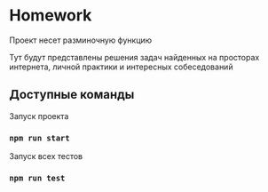 # Homework

Проект несет разминочную функцию

Тут будут представлены решения задач найденных на просторах интернета, личной практики и интересных собеседований

## Доступные команды

Запуск проекта

### `npm run start`

Запуск всех тестов

### `npm run test`
